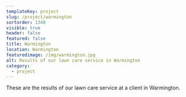 ```yaml
---
templateKey: project
slug: /project/warmington
sortorder: 1340
visible: true
header: false
featured: false
title: Warmington
location: Warmington
featuredimage: /img/warmington.jpg
alt: Results of our lawn care service in Warmington
category:
  - project
---
```

These are the results of our lawn care service at a client in Warmington.


